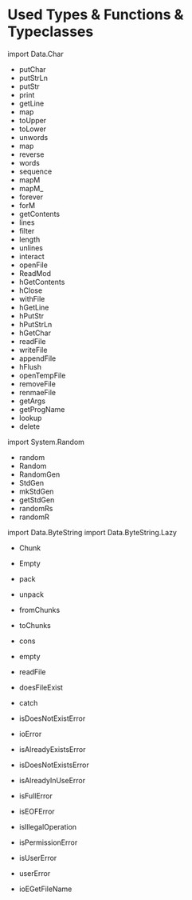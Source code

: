 # Used Types & Functions & Typeclasses

import Data.Char

- putChar
- putStrLn
- putStr
- print
- getLine
- map
- toUpper
- toLower
- unwords
- map
- reverse
- words
- sequence
- mapM
- mapM_
- forever
- forM
- getContents
- lines
- filter
- length
- unlines
- interact
- openFile
- ReadMod
- hGetContents
- hClose
- withFile
- hGetLine
- hPutStr
- hPutStrLn
- hGetChar
- readFile
- writeFile
- appendFile
- hFlush
- openTempFile
- removeFile
- renmaeFile
- getArgs
- getProgName
- lookup
- delete
 
import System.Random

- random
- Random
- RandomGen
- StdGen
- mkStdGen
- getStdGen
- randomRs
- randomR

import Data.ByteString
import Data.ByteString.Lazy

- Chunk
- Empty
- pack
- unpack
- fromChunks
- toChunks
- cons
- empty
- readFile


- doesFileExist
- catch
- isDoesNotExistError
- ioError
- isAlreadyExistsError
- isDoesNotExistsError
- isAlreadyInUseError
- isFullError
- isEOFError
- isIllegalOperation
- isPermissionError
- isUserError
- userError
- ioEGetFileName

